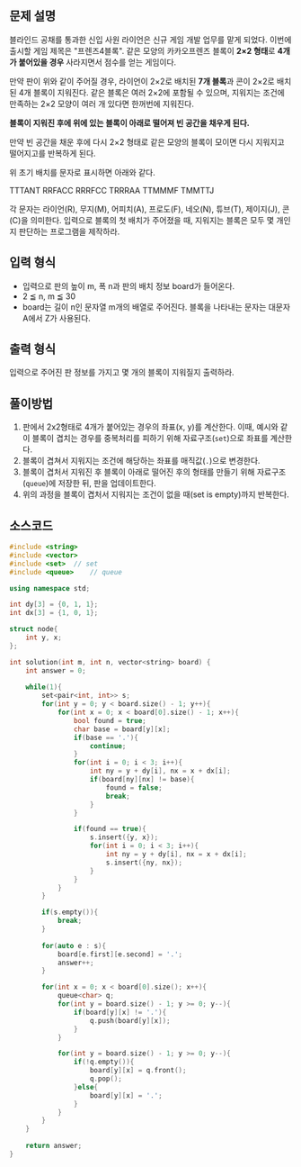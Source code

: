 ## 문제 설명
블라인드 공채를 통과한 신입 사원 라이언은 신규 게임 개발 업무를 맡게 되었다. 이번에 출시할 게임 제목은 "프렌즈4블록".
같은 모양의 카카오프렌즈 블록이 **2×2 형태**로 **4개가 붙어있을 경우** 사라지면서 점수를 얻는 게임이다.

만약 판이 위와 같이 주어질 경우, 라이언이 2×2로 배치된 **7개 블록**과 콘이 2×2로 배치된 4개 블록이 지워진다. 같은 블록은 여러 2×2에 포함될 수 있으며, 지워지는 조건에 만족하는 2×2 모양이 여러 개 있다면 한꺼번에 지워진다.

**블록이 지워진 후에 위에 있는 블록이 아래로 떨어져 빈 공간을 채우게 된다.**

만약 빈 공간을 채운 후에 다시 2×2 형태로 같은 모양의 블록이 모이면 다시 지워지고 떨어지고를 반복하게 된다.

위 초기 배치를 문자로 표시하면 아래와 같다.

TTTANT
RRFACC
RRRFCC
TRRRAA
TTMMMF
TMMTTJ

각 문자는 라이언(R), 무지(M), 어피치(A), 프로도(F), 네오(N), 튜브(T), 제이지(J), 콘(C)을 의미한다.
입력으로 블록의 첫 배치가 주어졌을 때, 지워지는 블록은 모두 몇 개인지 판단하는 프로그램을 제작하라.


## 입력 형식
- 입력으로 판의 높이 m, 폭 n과 판의 배치 정보 board가 들어온다.
- 2 ≦ n, m ≦ 30
- board는 길이 n인 문자열 m개의 배열로 주어진다. 블록을 나타내는 문자는 대문자 A에서 Z가 사용된다.


## 출력 형식
입력으로 주어진 판 정보를 가지고 몇 개의 블록이 지워질지 출력하라.


## 풀이방법
1. 판에서 2x2형태로 4개가 붙어있는 경우의 좌표(x, y)를 계산한다.
   이때, 예시와 같이 블록이 겹치는 경우를 중복처리를 피하기 위해 자료구조(`set`)으로 좌표를 계산한다.
2. 블록이 겹쳐서 지워지는 조건에 해당하는 좌표를 매직값(`.`)으로 변경한다.
3. 블록이 겹처서 지워진 후 블록이 아래로 떨어진 후의 형태를 만들기 위해 자료구조(`queue`)에 저장한 뒤, 판을 업데이트한다.
4. 위의 과정을 블록이 겹처서 지워지는 조건이 없을 때(set is empty)까지 반복한다.


## 소스코드
```C++
#include <string>
#include <vector>
#include <set>  // set
#include <queue>    // queue

using namespace std;

int dy[3] = {0, 1, 1};
int dx[3] = {1, 0, 1};

struct node{
    int y, x;
};

int solution(int m, int n, vector<string> board) {
    int answer = 0;
    
    while(1){
        set<pair<int, int>> s;
        for(int y = 0; y < board.size() - 1; y++){
            for(int x = 0; x < board[0].size() - 1; x++){
                bool found = true;
                char base = board[y][x];
                if(base == '.'){
                    continue;
                }
                for(int i = 0; i < 3; i++){
                    int ny = y + dy[i], nx = x + dx[i];
                    if(board[ny][nx] != base){
                        found = false;
                        break;
                    }
                }

                if(found == true){
                    s.insert({y, x});
                    for(int i = 0; i < 3; i++){
                        int ny = y + dy[i], nx = x + dx[i];
                        s.insert({ny, nx});
                    }
                }
            }
        }

        if(s.empty()){
            break;
        }
        
        for(auto e : s){
            board[e.first][e.second] = '.';
            answer++;
        }

        for(int x = 0; x < board[0].size(); x++){
            queue<char> q;
            for(int y = board.size() - 1; y >= 0; y--){
                if(board[y][x] != '.'){
                    q.push(board[y][x]);
                }
            }

            for(int y = board.size() - 1; y >= 0; y--){
                if(!q.empty()){
                    board[y][x] = q.front();
                    q.pop();
                }else{
                    board[y][x] = '.';
                }
            }
        }
    }
    
    return answer;
}
```
